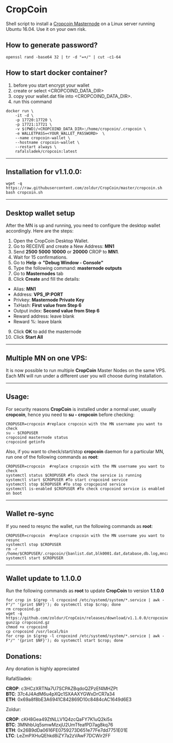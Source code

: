# CropCoin
Shell script to install a [Cropcoin Masternode](https://bitcointalk.org/index.php?topic=2863802.0) on a Linux server running Ubuntu 16.04. Use it on your own risk.  
## How to generate password?
```openssl rand -base64 32 | tr -d "=+/" | cut -c1-64```

## How to start docker container?
1. before you start encrypt your wallet
2. create or select <CROPCOIND_DATA_DIR>
3. copy your wallet.dat file into <CROPCOIND_DATA_DIR>.
4. run this command
```
docker run \
    -it -d \
    -p 17720:17720 \
    -p 17721:17721 \
    -v $(PWD)/<CROPCOIND_DATA_DIR>:/home/cropcoin/.cropcoin \
    -e WALLETPASS=<YOUR_WALLET_PASSWORD>  \
    --name cropcoin-wallet \
    --hostname cropcoin-wallet \
    --restart always \
    rafalsladek/cropcoin:latest
```

***

## Installation for v1.1.0.0:
```
wget -q https://raw.githubusercontent.com/zoldur/CropCoin/master/cropcoin.sh
bash cropcoin.sh
```
***

## Desktop wallet setup  

After the MN is up and running, you need to configure the desktop wallet accordingly. Here are the steps:  
1. Open the CropCoin Desktop Wallet.  
2. Go to RECEIVE and create a New Address: **MN1**  
3. Send **2500** **5000** **10000** or **20000** CROP to **MN1**.
4. Wait for 15 confirmations.  
5. Go to **Help -> "Debug Window - Console"**  
6. Type the following command: **masternode outputs**  
7. Go to **Masternodes** tab  
8. Click **Create** and fill the details:  
* Alias: **MN1**  
* Address: **VPS_IP:PORT**  
* Privkey: **Masternode Private Key**  
* TxHash: **First value from Step 6**  
* Output index:  **Second value from Step 6**  
* Reward address: leave blank  
* Reward %: leave blank  
9. Click **OK** to add the masternode  
10. Click **Start All**  
***

## Multiple MN on one VPS:

It is now possible to run multiple **CropCoin** Master Nodes on the same VPS. Each MN will run under a different user you will choose during installation.  
***

## Usage:

For security reasons **CropCoin** is installed under a normal user, usually **cropcoin**, hence you need to **su - cropcoin** before checking:  
```
CROPUSER=cropcoin #replace cropcoin with the MN username you want to check  
su - $CROPUSER
cropcoind masternode status  
cropcoind getinfo
```
Also, if you want to check/start/stop **cropcoin** daemon for a particular MN, run one of the following commands as **root**:
```
CROPUSER=cropcoin  #replace cropcoin with the MN username you want to check  
systemctl status $CROPUSER #To check the service is running  
systemctl start $CROPUSER #To start cropcoind service  
systemctl stop $CROPUSER #To stop cropcpoind service  
systemctl is-enabled $CROPUSER #To check cropcoind service is enabled on boot  
```
***

## Wallet re-sync

If you need to resync the wallet, run the following commands as **root**:
```
CROPUSER=cropcoin  #replace cropcoin with the MN username you want to resync
systemctl stop $CROPUSER
rm -r /home/$CROPUSER/.cropcoin/{banlist.dat,blk0001.dat,database,db.log,mncache.dat,peers.dat,smsgDB,smsg.ini,txleveldb}
systemctl start $CROPUSER
```
***

## Wallet update to 1.1.0.0
Run the following commands as **root** to update **CropCoin** to version **1.1.0.0**
```
for crop in $(grep -l cropcoind /etc/systemd/system/*.service | awk -F"/" '{print $NF}'); do systemctl stop $crop; done
rm cropcoind.gz
wget -q https://github.com/zoldur/CropCoin/releases/download/v1.1.0.0/cropcoind.gz
gunzip cropcoind.gz
chmod +x cropcoind
cp cropcoind /usr/local/bin
for crop in $(grep -l cropcoind /etc/systemd/system/*.service | awk -F"/" '{print $NF}'); do systemctl start $crop; done
```

## Donations:

Any donation is highly appreciated  

RafalSladek:

**CROP**: c3HCzXRTNa7U7SCPAZBqdoQZPzEf4MHZPt  
**BTC**: 37c4J4AdM6u4pXQc1SXAAXYGWxDrCR7a34  
**ETH**: 0x69a8f8bE3A6941C842869D10c8484cAC1649d6E3  

Zoldur:

**CROP**: cKH8Gea49ZtNLLV1Q4zcQaFY7K1uQ2ki5s  
**BTC**: 3MNhbUq5smwMzxjU2UmTfeafPD7ag8kq76  
**ETH**: 0x26B9dDa0616FE0759273D651e77Fe7dd7751E01E  
**LTC**: LeZmPXHuQEhkd8iZY7a2zVAwF7DCWir2FF
